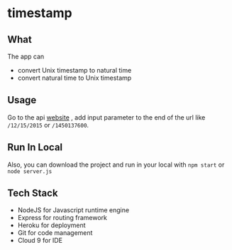 # timestamp

## What
The app can 
- convert Unix timestamp to natural time
- convert natural time to Unix timestamp

## Usage
Go to the api [website](https://max-timestamp.herokuapp.com) , add input parameter to the end of the url like
`/12/15/2015` or `/1450137600`.

## Run In Local
Also, you can download the project and run in your local with
`npm start` or `node server.js`

## Tech Stack
- NodeJS for Javascript runtime engine
- Express for routing framework
- Heroku for deployment
- Git for code management
- Cloud 9 for IDE
